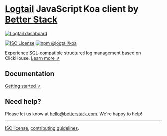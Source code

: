 # [Logtail](https://betterstack.com/logtail) JavaScript Koa client by [Better Stack](https://betterstack.com/)

[![Logtail dashboard](https://user-images.githubusercontent.com/19272921/154085622-59997d5a-3f91-4bc9-a815-3b8ead16d28d.jpeg)](https://betterstack.com/logtail)


[![ISC License](https://img.shields.io/badge/license-ISC-ff69b4.svg)](https://github.com/logtail/logtail-js/blob/master/LICENSE.md)
[![npm @logtail/koa](https://img.shields.io/npm/v/@logtail/koa?color=success&label=npm%20%40logtail%2Fkoa)](https://www.npmjs.com/package/@logtail/koa)

Experience SQL-compatible structured log management based on ClickHouse. [Learn more ⇗](https://logtail.com/)

## Documentation

[Getting started ⇗](https://betterstack.com/docs/logs/javascript/koa)

## Need help?
Please let us know at [hello@betterstack.com](mailto:hello@betterstack.com). We're happy to help!

---

[ISC license](https://github.com/logtail/logtail-js/blob/master/LICENSE.md), [contributing guidelines](https://github.com/logtail/logtail-js/blob/master/CONTRIBUTING.md).
